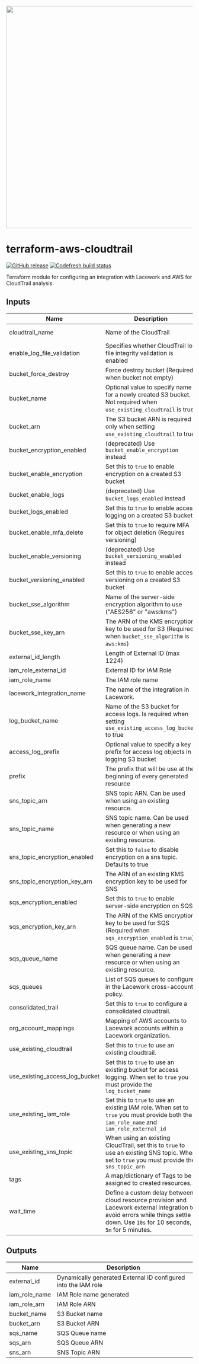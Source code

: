 <a href="https://lacework.com"><img src="https://techally-content.s3-us-west-1.amazonaws.com/public-content/lacework_logo_full.png" width="600"></a>

# terraform-aws-cloudtrail

[![GitHub release](https://img.shields.io/github/release/lacework/terraform-aws-cloudtrail.svg)](https://github.com/lacework/terraform-aws-cloudtrail/releases/)
[![Codefresh build status]( https://g.codefresh.io/api/badges/pipeline/lacework/terraform-modules%2Ftest-compatibility?type=cf-1&key=eyJhbGciOiJIUzI1NiJ9.NWVmNTAxOGU4Y2FjOGQzYTkxYjg3ZDEx.RJ3DEzWmBXrJX7m38iExJ_ntGv4_Ip8VTa-an8gBwBo)]( https://g.codefresh.io/pipelines/edit/new/builds?id=607e25e6728f5a6fba30431b&pipeline=test-compatibility&projects=terraform-modules&projectId=607db54b728f5a5f8930405d)

Terraform module for configuring an integration with Lacework and AWS for CloudTrail analysis.

## Inputs

| Name | Description | Type | Default | Required |
|------|-------------|------|---------|:--------:|
| cloudtrail_name | Name of the CloudTrail | `string` | "lacework-cloudtrail" | no |
| enable_log_file_validation | Specifies whether CloudTrail log file integrity validation is enabled | `bool` | `true` | no |
| bucket_force_destroy | Force destroy bucket (Required when bucket not empty) | `bool` | `false` | no |
| bucket_name | Optional value to specify name for a newly created S3 bucket. Not required when `use_existing_cloudtrail` is true. | `string` | "" | no |
| bucket_arn | The S3 bucket ARN is required only when setting `use_existing_cloudtrail` to true | `string` | "" | no |
| bucket_encryption_enabled | (deprecated) Use `bucket_enable_encryption` instead  | `bool` | `false` | no |
| bucket_enable_encryption | Set this to `true` to enable encryption on a created S3 bucket | `bool` | `true` | no |
| bucket_enable_logs | (deprecated) Use `bucket_logs_enabled` instead | `bool` | `false` | no |
| bucket_logs_enabled | Set this to `true` to enable access logging on a created S3 bucket | `bool` | `true` | no |
| bucket_enable_mfa_delete | Set this to `true` to require MFA for object deletion (Requires versioning) | `bool` | `false` | no |
| bucket_enable_versioning | (deprecated) Use `bucket_versioning_enabled` instead | `bool` | `false` | no |
| bucket_versioning_enabled | Set this to `true` to enable access versioning on a created S3 bucket | `bool` | `true` | no |
| bucket_sse_algorithm | Name of the server-side encryption algorithm to use ("AES256" or "aws:kms") | `string` | AES256 | no |
| bucket_sse_key_arn | The ARN of the KMS encryption key to be used for S3 (Required when `bucket_sse_algorithm` is `aws:kms`) | `string` | "" | no |
| external_id_length | Length of External ID (max 1224) | `number` | 16 | no |
| iam_role_external_id | External ID for IAM Role | `string` | "" | no |
| iam_role_name |  The IAM role name | `string` | "lacework_iam_role" | no |
| lacework_integration_name | The name of the integration in Lacework. | `string` | TF cloudtrail | no |
| log_bucket_name | Name of the S3 bucket for access logs. Is required when setting `use_existing_access_log_bucket` to true | `string` | "" | no |
| access_log_prefix | Optional value to specify a key prefix for access log objects in logging S3 bucket | `string` | "log/" | no |
| prefix | The prefix that will be use at the beginning of every generated resource | `string` | lacework-ct | no |
| sns_topic_arn | SNS topic ARN. Can be used when using an existing resource. | `string` | "" | no |
| sns_topic_name | SNS topic name. Can be used when generating a new resource or when using an existing resource. | `string` | "" | no |
| sns_topic_encryption_enabled | Set this to `false` to disable encryption on a sns topic. Defaults to true | `bool` | true | no |
| sns_topic_encryption_key_arn | The ARN of an existing KMS encryption key to be used for SNS | `string` | "" | no |
| sqs_encryption_enabled | Set this to `true` to enable server-side encryption on SQS. | `bool` | `false` | no |
| sqs_encryption_key_arn | The ARN of the KMS encryption key to be used for SQS (Required when `sqs_encryption_enabled` is `true`) | `string` | "" | no |
| sqs_queue_name | SQS queue name. Can be used when generating a new resource or when using an existing resource. | `string` | "" | no |
| sqs_queues | List of SQS queues to configure in the Lacework cross-account policy. | `list(string)` | `[]` | no |
| consolidated_trail | Set this to `true` to configure a consolidated cloudtrail. | `bool` | `false` | no |
| org_account_mappings | Mapping of AWS accounts to Lacework accounts within a Lacework organization. | `list(object)` | `[]` | no |
| use_existing_cloudtrail | Set this to `true` to use an existing cloudtrail. | `bool` | `false` | no |
| use_existing_access_log_bucket | Set this to `true` to use an existing bucket for access logging. When set to `true` you must provide the `log_bucket_name` | `bool` | `false` | no |
| use_existing_iam_role | Set this to `true` to use an existing IAM role. When set to `true` you must provide both the `iam_role_name` and `iam_role_external_id` | `bool` | `false` | no |
| use_existing_sns_topic | When using an existing CloudTrail, set this to `true` to use an existing SNS topic. When set to `true` you must provide the `sns_topic_arn` | `bool` | `false` | no |
| tags | A map/dictionary of Tags to be assigned to created resources. | `map(string)` | `{}` | no |
| wait_time | Define a custom delay between cloud resource provision and Lacework external integration to avoid errors while things settle down. Use `10s` for 10 seconds, `5m` for 5 minutes. | `string` | `10s` | no |

## Outputs

| Name | Description |
|------|-------------|
| external_id | Dynamically generated External ID configured into the IAM role |
| iam_role_name | IAM Role name generated |
| iam_role_arn | IAM Role ARN |
| bucket_name | S3 Bucket name |
| bucket_arn | S3 Bucket ARN |
| sqs_name | SQS Queue name |
| sqs_arn | SQS Queue ARN |
| sns_arn | SNS Topic ARN |
